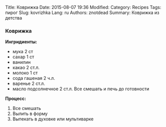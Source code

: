 Title: Коврижка
Date: 2015-08-07 19:36
Modified: 
Category: Recipes
Tags: пирог
Slug: kovrizhka
Lang: ru
Authors: znotdead
Summary: Коврижка из детства

### Коврижка
**Ингридиенты:**
 - мука 2 ст
 - сахар 1 ст
 - ванилин
 - какао 2 ст.л.
 - молоко 1 ст
 - сода гашеная 2 ч.л.
 - варенье 2 ст.л.
 - масло подсолнечное 2 ст.л.
 Все смешать и печь до готовности

**Процесс:**
1. Все смешать
2. Вылить в форму
3. Выпекать в духовке или мультиварке